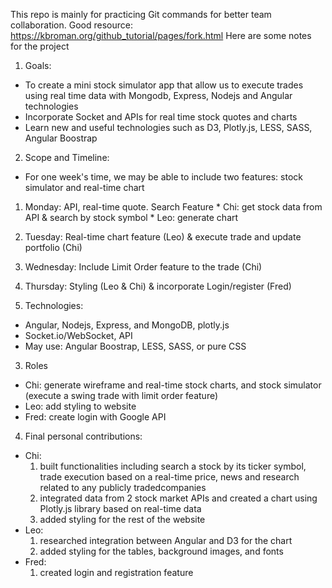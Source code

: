This repo is mainly for practicing Git commands for better team collaboration. Good resource: https://kbroman.org/github_tutorial/pages/fork.html
Here are some notes for the project
1. Goals: 
  - To create a mini stock simulator app that allow us to execute trades using real time data with Mongodb, Express, Nodejs and Angular technologies
  - Incorporate Socket and APIs for real time stock quotes and charts
  - Learn new and useful technologies such as D3, Plotly.js, LESS, SASS, Angular Boostrap 

2. Scope and Timeline:
  - For one week's time, we may be able to include two features: stock simulator and real-time chart
  1. Monday: API, real-time quote. Search Feature
    * Chi: get stock data from API & search by stock symbol
    * Leo: generate chart
  2. Tuesday: Real-time chart feature (Leo) &  execute trade and update portfolio (Chi)
  3. Wednesday: Include Limit Order feature to the trade (Chi)
  4. Thursday: Styling (Leo & Chi) & incorporate Login/register (Fred)

3. Technologies: 
  - Angular, Nodejs, Express, and MongoDB, plotly.js
  - Socket.io/WebSocket, API 
  - May use: Angular Boostrap, LESS, SASS, or pure CSS

3. Roles
  - Chi: generate wireframe and real-time stock charts, and stock simulator (execute a swing trade with limit order feature)
  - Leo: add styling to website
  - Fred: create login with Google API
  
4. Final personal contributions: 
  - Chi: 
    1. built functionalities including search a stock by its ticker symbol, trade execution based on a real-time price, news and research related to any publicly tradedcompanies
    2. integrated data from 2 stock market APIs and created a chart using Plotly.js library based on real-time data
    3. added styling for the rest of the website
  - Leo: 
    1. researched integration between Angular and D3 for the chart
    2. added styling for the tables, background images, and fonts
  - Fred: 
    1. created login and registration feature


